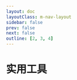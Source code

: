 ```yaml
---
layout: doc
layoutClass: m-nav-layout
sidebar: false
prev: false
next: false
outline: [2, 3, 4]
---
```


<style src="/.vitepress/theme/style/nav.css"></style>

<script setup>
import { NAV_DATA } from '/.vitepress/theme/untils/tools'
</script>

# 实用工具

<ArticleMetadata />

<MNavLinks v-for="{title, items} in NAV_DATA" :title="title" :items="items"/>
